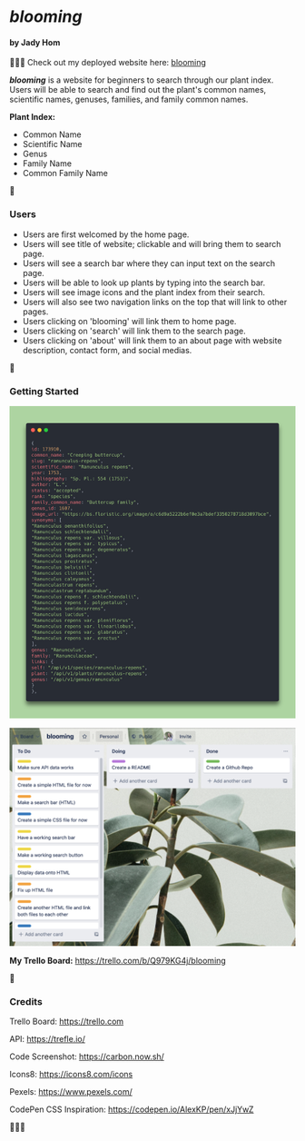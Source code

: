 # ***blooming***
#### by Jady Hom

:seedling::seedling::seedling:
Check out my deployed website here: [blooming](http://blooming.surge.sh/)

***blooming*** is a website for beginners to search through our plant index. Users will be able to search and find out the plant's common names, scientific names, genuses, families, and family common names.

**Plant Index:**
 * Common Name
 * Scientific Name
 * Genus
 * Family Name
 * Common Family Name

:seedling:

### Users
* Users are first welcomed by the home page.
* Users will see title of website; clickable and will bring them to search page.
* Users will see a search bar where they can input text on the search page.
* Users will be able to look up plants by typing into the search bar.
* Users will see image icons and the plant index from their search.
* Users will also see two navigation links on the top that will link to other pages.
* Users clicking on 'blooming' will link them to home page.
* Users clicking on 'search' will link them to the search page.
* Users clicking on 'about' will link them to an about page with website description, contact form, and social medias.

:seedling:

### Getting Started

![a snippet of my API code block](images/api-data-snippet.png)

![a snippet of my Trello Board](images/jady-trelloboard.png)

**My Trello Board:** https://trello.com/b/Q979KG4j/blooming

:seedling:

### Credits

Trello Board: https://trello.com

API: https://trefle.io/

Code Screenshot: https://carbon.now.sh/

Icons8: https://icons8.com/icons

Pexels: https://www.pexels.com/

CodePen CSS Inspiration: https://codepen.io/AlexKP/pen/xJjYwZ

:seedling::seedling::seedling:
